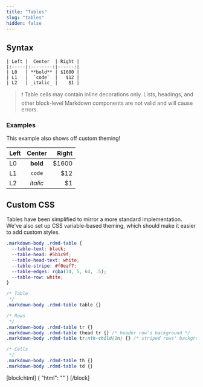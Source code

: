 ```yaml
---
title: "Tables"
slug: "tables"
hidden: false
---
```

## Syntax

    | Left |  Center  | Right |
    |:-----|:--------:|------:|
    | L0   | **bold** | $1600 |
    | L1   |  `code`  |   $12 |
    | L2   | _italic_ |    $1 |

> ❗️ Table cells may contain inline decorations only.
> Lists, headings, and other block-level Markdown components are not valid and will cause errors.

### Examples

This example also shows off custom theming!

| Left |  Center  | Right |
|:-----|:--------:|------:|
| L0   | **bold** | $1600 |
| L1   |  `code`  |   $12 |
| L2   | _italic_ |    $1 |

## Custom CSS

Tables have been simplified to mirror a more standard implementation. We've also set up CSS variable-based theming, which should make it easier to add custom styles.

```scss CSS Variables
.markdown-body .rdmd-table {
  --table-text: black;
  --table-head: #5b1c9f;
  --table-head-text: white;
  --table-stripe: #f0eaf7;
  --table-edges: rgba(34, 5, 64, .5);
  --table-row: white;
}
```
```scss CSS Selectors
/* Table
 */
.markdown-body .rdmd-table table {}

/* Rows
 */
.markdown-body .rdmd-table tr {}
.markdown-body .rdmd-table thead tr {} /* header row's background */
.markdown-body .rdmd-table tr:nth-child(2n) {} /* striped rows' background */

/* Cells
 */
.markdown-body .rdmd-table th {}
.markdown-body .rdmd-table td {}
```
[block:html]
{
  "html": "<style>\n  .markdown-body .rdmd-table {\n    --table-text: black;\n    --table-head: #5b1c9f;\n    --table-head-text: white;\n    --table-stripe: #f0eaf7;\n    --table-edges: rgba(34, 5, 64, .5);\n    --table-row: white;\n    \n    --markdown-radius: 3px;\n  }\n</style>"
}
[/block]
